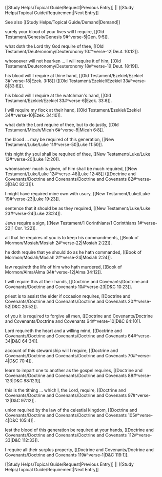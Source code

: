 [[Study Helps/Topical Guide/Request|Previous Entry]]  ||  [[Study Helps/Topical Guide/Requirement|Next Entry]]

 See also [[Study Helps/Topical Guide/Demand|Demand]]

 surely your blood of your lives will I require, [[Old Testament/Genesis/Genesis 9#^verse-5|Gen. 9:5]].

 what doth the Lord thy God require of thee, [[Old Testament/Deuteronomy/Deuteronomy 10#^verse-12|Deut. 10:12]].

 whosoever will not hearken ... I will require it of him, [[Old Testament/Deuteronomy/Deuteronomy 18#^verse-19|Deut. 18:19]].

 his blood will I require at thine hand, [[Old Testament/Ezekiel/Ezekiel 3#^verse-18|Ezek. 3:18]] ([[Old Testament/Ezekiel/Ezekiel 33#^verse-8|33:8]]).

 his blood will I require at the watchman's hand, [[Old Testament/Ezekiel/Ezekiel 33#^verse-6|Ezek. 33:6]].

 I will require my flock at their hand, [[Old Testament/Ezekiel/Ezekiel 34#^verse-10|Ezek. 34:10]].

 what doth the Lord require of thee, but to do justly, [[Old Testament/Micah/Micah 6#^verse-8|Micah 6:8]].

 the blood ... may be required of this generation, [[New Testament/Luke/Luke 11#^verse-50|Luke 11:50]].

 this night thy soul shall be required of thee, [[New Testament/Luke/Luke 12#^verse-20|Luke 12:20]].

 whomsoever much is given, of him shall be much required, [[New Testament/Luke/Luke 12#^verse-48|Luke 12:48]] ([[Doctrine and Covenants/Doctrine and Covenants/Doctrine and Covenants 82#^verse-3|D&C 82:3]]).

 I might have required mine own with usury, [[New Testament/Luke/Luke 19#^verse-23|Luke 19:23]].

 sentence that it should be as they required, [[New Testament/Luke/Luke 23#^verse-24|Luke 23:24]].

 Jews require a sign, [[New Testament/1 Corinthians/1 Corinthians 1#^verse-22|1 Cor. 1:22]].

 all that he requires of you is to keep his commandments, [[Book of Mormon/Mosiah/Mosiah 2#^verse-22|Mosiah 2:22]].

 he doth require that ye should do as he hath commanded, [[Book of Mormon/Mosiah/Mosiah 2#^verse-24|Mosiah 2:24]].

 law requireth the life of him who hath murdered, [[Book of Mormon/Alma/Alma 34#^verse-12|Alma 34:12]].

 I will require this at their hands, [[Doctrine and Covenants/Doctrine and Covenants/Doctrine and Covenants 10#^verse-23|D&C 10:23]].

 priest is to assist the elder if occasion requires, [[Doctrine and Covenants/Doctrine and Covenants/Doctrine and Covenants 20#^verse-52|D&C 20:52]].

 of you it is required to forgive all men, [[Doctrine and Covenants/Doctrine and Covenants/Doctrine and Covenants 64#^verse-10|D&C 64:10]].

 Lord requireth the heart and a willing mind, [[Doctrine and Covenants/Doctrine and Covenants/Doctrine and Covenants 64#^verse-34|D&C 64:34]].

 account of this stewardship will I require, [[Doctrine and Covenants/Doctrine and Covenants/Doctrine and Covenants 70#^verse-4|D&C 70:4]].

 learn to impart one to another as the gospel requires, [[Doctrine and Covenants/Doctrine and Covenants/Doctrine and Covenants 88#^verse-123|D&C 88:123]].

 this is the tithing ... which I, the Lord, require, [[Doctrine and Covenants/Doctrine and Covenants/Doctrine and Covenants 97#^verse-12|D&C 97:12]].

 union required by the law of the celestial kingdom, [[Doctrine and Covenants/Doctrine and Covenants/Doctrine and Covenants 105#^verse-4|D&C 105:4]].

 lest the blood of this generation be required at your hands, [[Doctrine and Covenants/Doctrine and Covenants/Doctrine and Covenants 112#^verse-33|D&C 112:33]].

 I require all their surplus property, [[Doctrine and Covenants/Doctrine and Covenants/Doctrine and Covenants 119#^verse-1|D&C 119:1]].

[[Study Helps/Topical Guide/Request|Previous Entry]]  ||  [[Study Helps/Topical Guide/Requirement|Next Entry]]